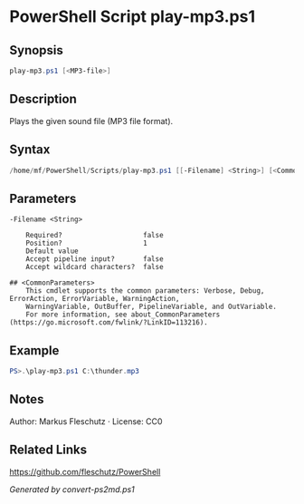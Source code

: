# PowerShell Script play-mp3.ps1

## Synopsis
```powershell
play-mp3.ps1 [<MP3-file>]
```

## Description
Plays the given sound file (MP3 file format).

## Syntax
```powershell
/home/mf/PowerShell/Scripts/play-mp3.ps1 [[-Filename] <String>] [<CommonParameters>]
```

## Parameters

```
-Filename <String>
    
    Required?                    false
    Position?                    1
    Default value                
    Accept pipeline input?       false
    Accept wildcard characters?  false
```

```
## <CommonParameters>
    This cmdlet supports the common parameters: Verbose, Debug, ErrorAction, ErrorVariable, WarningAction, 
    WarningVariable, OutBuffer, PipelineVariable, and OutVariable.
    For more information, see about_CommonParameters (https://go.microsoft.com/fwlink/?LinkID=113216).
```

## Example
```powershell
PS>.\play-mp3.ps1 C:\thunder.mp3
```


## Notes
Author: Markus Fleschutz · License: CC0

## Related Links
https://github.com/fleschutz/PowerShell

*Generated by convert-ps2md.ps1*
